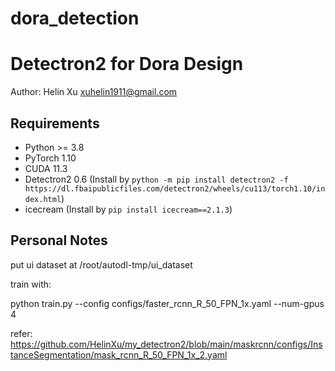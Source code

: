 # dora_detection

# Detectron2 for Dora Design

Author: Helin Xu xuhelin1911@gmail.com

## Requirements

- Python >= 3.8
- PyTorch 1.10
- CUDA 11.3
- Detectron2 0.6 (Install by `python -m pip install detectron2 -f https://dl.fbaipublicfiles.com/detectron2/wheels/cu113/torch1.10/index.html`)
- icecream (Install by `pip install icecream==2.1.3`)


## Personal Notes


put ui dataset at /root/autodl-tmp/ui_dataset

train with:

python train.py --config configs/faster_rcnn_R_50_FPN_1x.yaml --num-gpus 4

refer: https://github.com/HelinXu/my_detectron2/blob/main/maskrcnn/configs/InstanceSegmentation/mask_rcnn_R_50_FPN_1x_2.yaml